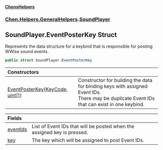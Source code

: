 #### [ChensHelpers](index 'index')
### [Chen.Helpers.GeneralHelpers](Chen_Helpers_GeneralHelpers 'Chen.Helpers.GeneralHelpers').[SoundPlayer](Chen_Helpers_GeneralHelpers_SoundPlayer 'Chen.Helpers.GeneralHelpers.SoundPlayer')
## SoundPlayer.EventPosterKey Struct
Represents the data structure for a keybind that is responsible for posting WWise sound events.  
```csharp
public struct SoundPlayer.EventPosterKey
```

| Constructors | |
| :--- | :--- |
| [EventPosterKey(KeyCode, uint[])](Chen_Helpers_GeneralHelpers_SoundPlayer_EventPosterKey_EventPosterKey(UnityEngine_KeyCode_uint__) 'Chen.Helpers.GeneralHelpers.SoundPlayer.EventPosterKey.EventPosterKey(UnityEngine.KeyCode, uint[])') | Constructor for building the data for binding keys with assigned Event IDs.<br/>There may be duplicate Event IDs that can exist in one keybind.<br/> |

| Fields | |
| :--- | :--- |
| [eventIds](Chen_Helpers_GeneralHelpers_SoundPlayer_EventPosterKey_eventIds 'Chen.Helpers.GeneralHelpers.SoundPlayer.EventPosterKey.eventIds') | List of Event IDs that will be posted when the assigned key is pressed.<br/> |
| [key](Chen_Helpers_GeneralHelpers_SoundPlayer_EventPosterKey_key 'Chen.Helpers.GeneralHelpers.SoundPlayer.EventPosterKey.key') | The key which will be assigned to post Event IDs.<br/> |
